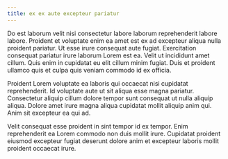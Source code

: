 ```yaml
---
title: ex ex aute excepteur pariatur
---
```


Do est laborum velit nisi consectetur labore laborum reprehenderit labore labore. Proident et voluptate enim ea amet est ex ad excepteur aliqua nulla proident pariatur. Ut esse irure consequat aute fugiat. Exercitation consequat pariatur irure laborum Lorem est ea. Velit ut incididunt amet cillum. Quis enim in cupidatat eu elit cillum minim fugiat. Duis et proident ullamco quis et culpa quis veniam commodo id ex officia.

Proident Lorem voluptate ea laboris qui occaecat nisi cupidatat reprehenderit. Id voluptate aute ut sit aliqua esse magna pariatur. Consectetur aliquip cillum dolore tempor sunt consequat ut nulla aliquip aliqua. Dolore amet irure magna aliqua cupidatat mollit aliquip anim qui. Anim sit excepteur ea qui ad.

Velit consequat esse proident in sint tempor id ex tempor. Enim reprehenderit ea Lorem commodo non duis mollit irure. Cupidatat proident eiusmod excepteur fugiat deserunt dolore anim et excepteur laboris mollit proident occaecat irure.